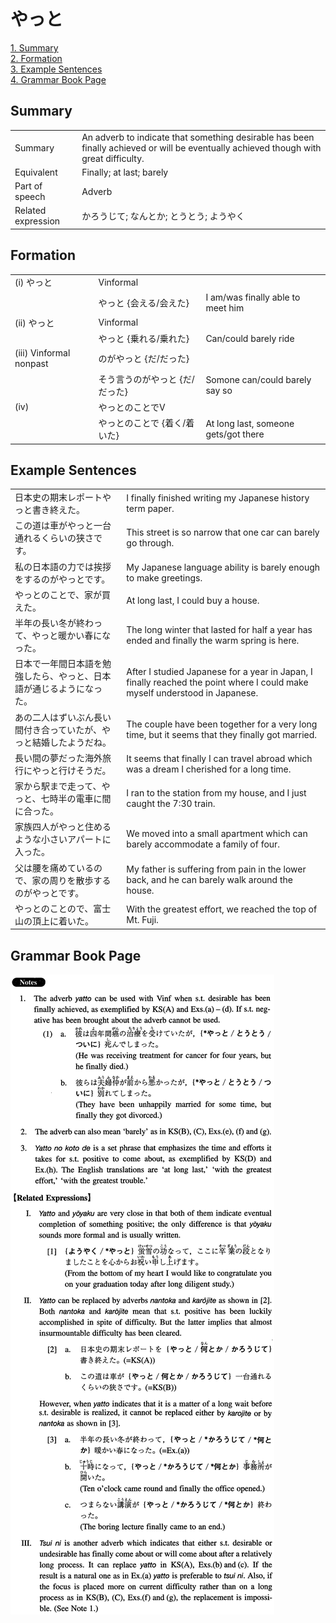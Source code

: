 # やっと

[1. Summary](#summary)<br>
[2. Formation](#formation)<br>
[3. Example Sentences](#example-sentences)<br>
[4. Grammar Book Page](#grammar-book-page)<br>


## Summary

<table><tr>   <td>Summary</td>   <td>An adverb to indicate that something desirable has been finally achieved or will be eventually achieved though with great difficulty.</td></tr><tr>   <td>Equivalent</td>   <td>Finally; at last; barely</td></tr><tr>   <td>Part of speech</td>   <td>Adverb</td></tr><tr>   <td>Related expression</td>   <td>かろうじて; なんとか; とうとう; ようやく</td></tr></table>

## Formation

<table class="table"><tbody><tr class="tr head"><td class="td"><span class="numbers">(i)</span> <span class="concept">やっと</span></td><td class="td"><span>Vinformal</span><span class="concept"></span></td><td class="td"></td></tr><tr class="tr"><td class="td"></td><td class="td"><span class="concept">やっと</span><span> {会える/会えた}</span></td><td class="td"><span>I am/was finally able to meet him</span></td></tr><tr class="tr head"><td class="td"><span class="numbers">(ii)</span> <span class="concept">やっと</span></td><td class="td"><span>Vinformal</span><span class="concept"></span></td><td class="td"></td></tr><tr class="tr"><td class="td"></td><td class="td"><span class="concept">やっと</span><span> {乗れる/乗れた}</span></td><td class="td"><span>Can/could barely ride</span></td></tr><tr class="tr head"><td class="td"><span class="numbers">(iii)</span> <span class="bold">Vinformal nonpast</span></td><td class="td"><span class="concept">のがやっと</span><span> {だ/だった}</span></td><td class="td"></td></tr><tr class="tr"><td class="td"></td><td class="td"><span>そう言う</span><span class="concept">のがやっと</span><span> {だ/だった}</span></td><td class="td"><span>Somone can/could barely say so</span></td></tr><tr class="tr head"><td class="td"><span class="numbers">(iv)</span> </td><td class="td"><span class="concept">やっとのことで</span><span>V</span></td><td class="td"></td></tr><tr class="tr"><td class="td"></td><td class="td"><span class="concept">やっとのことで</span><span> {着く/着いた}</span></td><td class="td"><span>At long last, someone gets/got there</span></td></tr></tbody></table>

## Example Sentences

<table><tr>   <td>日本史の期末レポートやっと書き終えた。</td>   <td>I finally finished writing my Japanese history term paper.</td></tr><tr>   <td>この道は車がやっと一台通れるくらいの狭さです。</td>   <td>This street is so narrow that one car can barely go through.</td></tr><tr>   <td>私の日本語の力では挨拶をするのがやっとです。</td>   <td>My Japanese language ability is barely enough to make greetings.</td></tr><tr>   <td>やっとのことで、家が買えた。</td>   <td>At long last, I could buy a house.</td></tr><tr>   <td>半年の長い冬が終わって、やっと暖かい春になった。</td>   <td>The long winter that lasted for half a year has ended and finally the warm spring is here.</td></tr><tr>   <td>日本で一年間日本語を勉強したら、やっと、日本語が通じるようになった。</td>   <td>After I studied Japanese for a year in Japan, I finally reached the point where I could make myself understood in Japanese.</td></tr><tr>   <td>あの二人はずいぶん長い間付き合っていたが、やっと結婚したようだね。</td>   <td>The couple have been together for a very long time, but it seems that they finally got married.</td></tr><tr>   <td>長い間の夢だった海外旅行にやっと行けそうだ。</td>   <td>It seems that finally I can travel abroad which was a dream I cherished for a long time.</td></tr><tr>   <td>家から駅まで走って、やっと、七時半の電車に間に合った。</td>   <td>I ran to the station from my house, and I just caught the 7:30 train.</td></tr><tr>   <td>家族四人がやっと住めるような小さいアパートに入った。</td>   <td>We moved into a small apartment which can barely accommodate a family of four.</td></tr><tr>   <td>父は腰を痛めているので、家の周りを散歩するのがやっとです。</td>   <td>My father is suffering from pain in the lower back, and he can barely walk around the house.</td></tr><tr>   <td>やっとのことので、富士山の頂上に着いた。</td>   <td>With the greatest effort, we reached the top of Mt. Fuji.</td></tr></table>

## Grammar Book Page

![](../img/Intermediateやっと.png)

